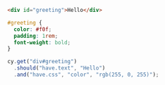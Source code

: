 <!-- fiddle CSS Code block -->

```html
<div id="greeting">Hello</div>
```

```css
#greeting {
  color: #f0f;
  padding: 1rem;
  font-weight: bold;
}
```

```js
cy.get("div#greeting")
  .should("have.text", "Hello")
  .and("have.css", "color", "rgb(255, 0, 255)");
```

<!-- fiddle-end -->
